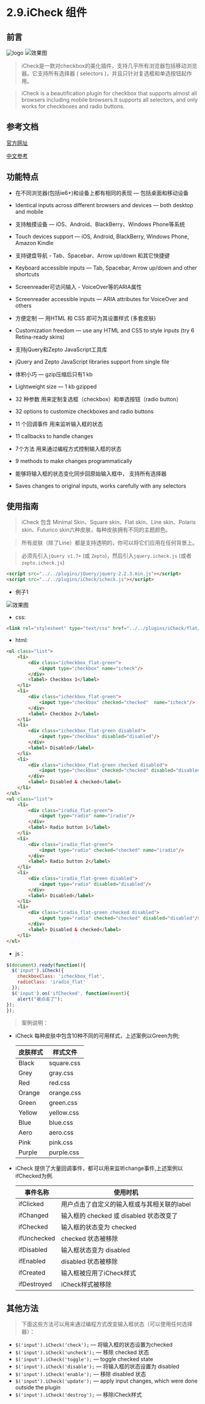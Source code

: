 # 2.9.iCheck 组件


## 前言

![logo](../img/icheck/check.png)
![效果图](../img/icheck/che.png)

> iCheck是一款对checkbox的美化插件，支持几乎所有浏览器包括移动浏览器。它支持所有选择器 ( selectors )，并且只针对复选框和单选按钮起作用。

> iCheck is a beautification plugin for checkbox that supports almost all browsers including mobile browsers.It supports all selectors, and only works for checkboxes and radio buttons.

## 参考文档

[官方网址](http://icheck.fronteed.com/)

[中文参考](http://www.jq22.com/yanshi784)

## 功能特点

- 在不同浏览器(包括ie6+)和设备上都有相同的表现 — 包括桌面和移动设备

- Identical inputs across different browsers and devices — both desktop and mobile

- 支持触摸设备 — iOS、Android、BlackBerry、Windows Phone等系统

- Touch devices support — iOS, Android, BlackBerry, Windows Phone, Amazon Kindle

- 支持键盘导航 - Tab、Spacebar、Arrow up/down 和其它快捷键

- Keyboard accessible inputs — Tab, Spacebar, Arrow up/down and other shortcuts

- Screenreader可访问输入 - VoiceOver等的ARIA属性

- Screenreader accessible inputs — ARIA attributes for VoiceOver and others

- 方便定制 — 用HTML 和 CSS 即可为其设置样式 (多套皮肤)

- Customization freedom — use any HTML and CSS to style inputs (try 6 Retina-ready skins)

- 支持jQuery和Zepto JavaScript工具库

- jQuery and Zepto JavaScript libraries support from single file

- 体积小巧 — gzip压缩后只有1 kb

- Lightweight size — 1 kb gzipped

- 32 种参数 用来定制复选框（checkbox）和单选按钮（radio button）

- 32 options to customize checkboxes and radio buttons

- 11 个回调事件 用来监听输入框的状态

- 11 callbacks to handle changes

- 7个方法 用来通过编程方式控制输入框的状态

- 9 methods to make changes programmatically

- 能够将输入框的状态变化同步回原始输入框中， 支持所有选择器

- Saves changes to original inputs, works carefully with any selectors


## 使用指南

> iCheck 包含 Minimal Skin、Square skin、Flat skin、Line skin、Polaris skin、Futurico skin六种皮肤，每种皮肤拥有不同的主题颜色。

> 所有皮肤（除了Line）都是支持透明的，你可以将它们应用在任何背景上。

> 必须先引入`jQuery v1.7+` (或 `Zepto`)，然后引入`jquery.icheck.js` (或者`zepto.icheck.js`)

```html
<script src="../../plugins/jQuery/jquery-2.2.3.min.js"></script>
<script src="../../plugins/iCheck/icheck.js"></script>
```

- 例子1

![效果图](../img/icheck/checks.png)

- css:
```html
<link rel="stylesheet" type="text/css" href="../../plugins/iCheck/flat/green.css" />
```

- html:

```html
<ul class="list">
    <li>
        <div class="icheckbox_flat-green">
            <input type="checkbox" name="icheck"/>
        </div>
        <label> Checkbox 1</label>
    </li>
    <li>
        <div class="icheckbox_flat-green">
            <input type="checkbox" checked="checked"  name="icheck"/>
        </div>
        <label> Checkbox 2</label>
    </li>
    <li>
        <div class="icheckbox_flat-green disabled">
            <input type="checkbox" disabled="disabled"/>
        </div>
        <label> Disabled</label>
    </li>
    <li>
        <div class="icheckbox_flat-green checked disabled">
            <input type="checkbox" checked="checked" disabled="disabled"/>
        </div>
        <label> Disabled & checked</label>
    </li>
</ul>
<ul class="list">
    <li>
        <div class="iradio_flat-green">
            <input type="radio" name="iradio"/>
        </div>
        <label> Radio button 1</label>
    </li>
    <li>
        <div class="iradio_flat-green">
            <input type="radio" checked="checked" name="iradio"/>
        </div>
        <label> Radio button 2</label>
    </li>
    <li>
        <div class="iradio_flat-green disabled">
            <input type="radio" disabled="disabled"/>
        </div>
        <label> Disabled</label>
    </li>
    <li>
        <div class="iradio_flat-green checked disabled">
            <input type="radio" checked="checked" disabled="disabled"/>
        </div>
        <label> Disabled & checked</label>
    </li>
</ul>
```
- js：

```js 
$(document).ready(function(){
  $('input').iCheck({
    checkboxClass: 'icheckbox_flat',
    radioClass: 'iradio_flat'
  });
  $('input').on('ifChecked', function(event){
    alert("被点击了");
});
});
```

> 案例说明：

- iCheck 每种皮肤中包含10种不同的可用样式，上述案例以Green为例;

    皮肤样式 | 样式文件 
    -------- | -------
    Black | square.css
    Grey|gray.css
    Red|red.css
    Orange|orange.css
    Green|green.css
    Yellow|yellow.css
    Blue|blue.css
    Aero|aero.css
    Pink|pink.css
    Purple|purple.css

- iCheck 提供了大量回调事件，都可以用来监听change事件,上述案例以ifChecked为例.

    事件名称 | 使用时机
    -------- | ------
    ifClicked | 用户点击了自定义的输入框或与其相关联的label
    ifChanged | 输入框的 checked 或 disabled 状态改变了
    ifChecked | 输入框的状态变为 checked
    ifUnchecked | checked 状态被移除
    ifDisabled | 输入框状态变为 disabled
    ifEnabled|disabled 状态被移除
    ifCreated|输入框被应用了iCheck样式
    ifDestroyed|iCheck样式被移除


## 其他方法

 > 下面这些方法可以用来通过编程方式改变输入框状态（可以使用任何选择器）：

- `$('input').iCheck('check');` — 将输入框的状态设置为checked
- `$('input').iCheck('uncheck');` — 移除 checked 状态
- `$('input').iCheck('toggle');` — toggle checked state
- `$('input').iCheck('disable');` — 将输入框的状态设置为 disabled
- `$('input').iCheck('enable');` — 移除 disabled 状态
- `$('input').iCheck('update');` — apply input changes, which were done outside the plugin
- `$('input').iCheck('destroy');` — 移除iCheck样式

